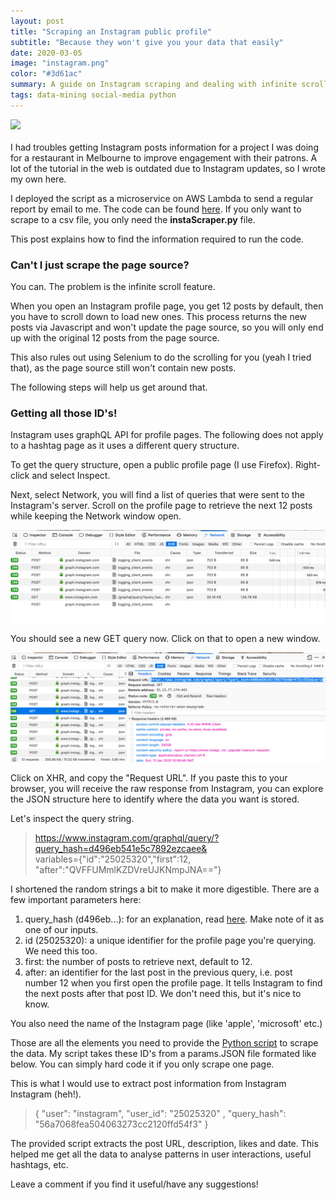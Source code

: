 ```yaml
---
layout: post
title: "Scraping an Instagram public profile"
subtitle: "Because they won't give you your data that easily"
date: 2020-03-05
image: "instagram.png"
color: "#3d61ac"
summary: A guide on Instagram scraping and dealing with infinite scroll.
tags: data-mining social-media python
---
```

![](/assets/images/pancake1.png)
<br/> <br/>
I had troubles getting Instagram posts information for a project I was doing for a restaurant in Melbourne to improve engagement with their patrons. A lot of the tutorial in the web is outdated due to Instagram updates, so I wrote my own here.

I deployed the script as a microservice on AWS Lambda to send a regular report by email to me. The code can be found [here](https://github.com/tri47/instaScraper). If you only want to scrape to a csv file, you only need the **instaScraper.py** file.

This post explains how to find the information required to run the code.

### Can't I just scrape the page source?
You can. The problem is the infinite scroll feature.

When you open an Instagram profile page, you get 12 posts by default, then you have to scroll down to load new ones. This process returns the new posts via Javascript and won't update the page source, so you will only end up with the original 12 posts from the page source. 

This also rules out using Selenium to do the scrolling for you (yeah I tried that), as the page source still won't contain new posts.

The following steps will help us get around that.

### Getting all those ID's! 
Instagram uses graphQL API for profile pages. The following does not apply to a hashtag page as it uses a different query structure.

To get the query structure, open a public profile page (I use Firefox). Right-click and select Inspect.

Next, select Network, you will find a list of queries that were sent to the Instagram's server. Scroll on the profile page to retrieve the next 12 posts while keeping the Network window open.

![screenshot](/assets/images/scrape1.png)

You should see a new GET query now. Click on that to open a new window. 

![screenshot](/assets/images/scrape2.png)

Click on XHR, and copy the "Request URL". If you paste this to your browser, you will receive the raw response from Instagram, you can explore the JSON structure here to identify where the data you want is stored.

Let's inspect the query string.

> https://www.instagram.com/graphql/query/?query_hash=d496eb541e5c7892ezcaee&  
>variables={"id":"25025320","first":12,
"after":"QVFFUMmlKZDVreUJKNmpJNA=="}

I shortened the random strings a bit to make it more digestible. There are a few important parameters here:

1. query_hash (d496eb...): for an explanation, read [here](https://stackoverflow.com/questions/54238696/what-is-query-hash-in-instagram). Make note of it as one of our inputs.
2. id (25025320): a unique identifier for the profile page you're querying. We need this too.
3. first: the number of posts to retrieve next, default to 12.
4. after: an identifier for the last post in the previous query, i.e. post number 12 when you first open the profile page. It tells Instagram to find the next posts after that post ID. We don't need this, but it's nice to know.

You also need the name of the Instagram page (like 'apple', 'microsoft' etc.)

Those are all the elements you need to provide the [Python script](https://github.com/tri47/instaScraper) to scrape the data. My script takes these ID's from a params.JSON file formated like below. You can simply hard code it if you only scrape one page.

This is what I would use to extract post information from Instagram Instagram (heh!).

> {
>    "user": "instagram",
>    "user_id": "25025320" ,
>    "query_hash": "56a7068fea504063273cc2120ffd54f3"
> }

The provided script extracts the post URL, description, likes and date. This helped me get all the data to analyse patterns in user interactions, useful hashtags, etc.

Leave a comment if you find it useful/have any suggestions!




